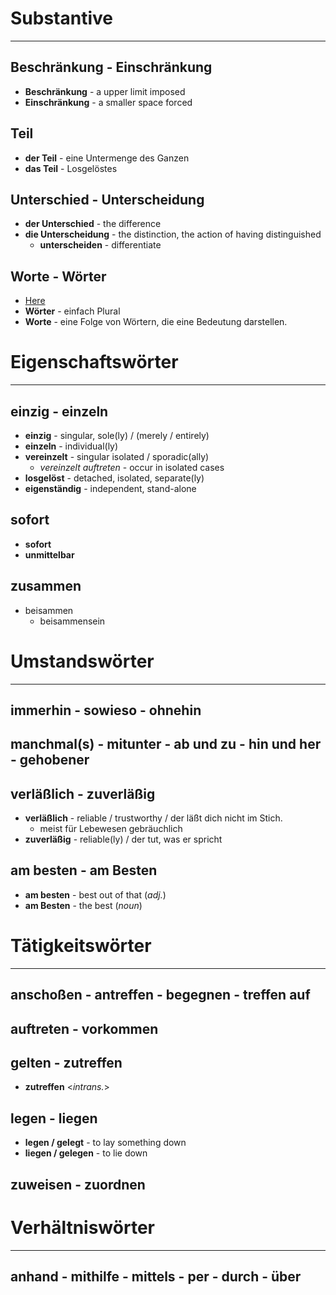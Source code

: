 # Substantive
---
## Beschränkung - Einschränkung
- **Beschränkung** - a upper limit imposed
- **Einschränkung** - a smaller space forced

## Teil
- **der Teil** - eine Untermenge des Ganzen
- **das Teil** - Losgelöstes

## Unterschied - Unterscheidung
- **der Unterschied** - the difference
- **die Unterscheidung** - the distinction, the action of having distinguished
	- **unterscheiden** - differentiate

## Worte - Wörter
- [Here](https://www.pcs-campus.de/praxis/texten/woerter-oder-worte/#:~:text=Bei%20der%20Frage%2C%20wann%20man,Worte%20bestehen%20somit%20aus%20W%C3%B6rtern.)
- **Wörter** - einfach Plural
- **Worte** - eine Folge von Wörtern, die eine Bedeutung darstellen.


# Eigenschaftswörter
---
## einzig - einzeln
   - **einzig** - singular, sole(ly) / (merely / entirely)
   - **einzeln** - individual(ly)
   - **vereinzelt** - singular isolated / sporadic(ally)
	   - *vereinzelt auftreten* - occur in isolated cases
   - **losgelöst** - detached, isolated, separate(ly)
   - **eigenständig** - independent, stand-alone

## sofort
- **sofort**
- **unmittelbar**

## zusammen
- beisammen
	- beisammensein


# Umstandswörter
---
## immerhin - sowieso - ohnehin
   
## manchmal(s) - mitunter - ab und zu - hin und her - gehobener
   
## verläßlich - zuverläßig
- **verläßlich** - reliable / trustworthy / der läßt dich nicht im Stich.
	- meist für Lebewesen gebräuchlich
- **zuverläßig** - reliable(ly) / der tut, was er spricht

## am besten - am Besten
- **am besten** - best out of that (*adj.*)
- **am Besten** - the best (*noun*)


# Tätigkeitswörter
---
## anschoßen - antreffen - begegnen - treffen auf

## auftreten - vorkommen

## gelten - zutreffen
- **zutreffen** <*intrans.*>

## legen - liegen
- **legen / gelegt** - to lay something down
- **liegen / gelegen** - to lie down

## zuweisen - zuordnen


# Verhältniswörter
---
## anhand - mithilfe - mittels - per - durch - über

